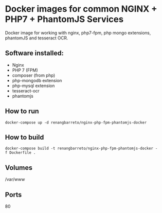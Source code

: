 # Docker images for common NGINX + PHP7 + PhantomJS Services

Docker image for working with nginx, php7-fpm, php mongo extensions, phantomJS and tesseract OCR.

## Software installed:
- Nginx
- PHP 7 (FPM)
- composer (from php)
- php-mongodb extension
- php-mysql extension
- tesseract-ocr
- phantomjs

## How to run
``` docker-compose up -d renangbarreto/nginx-php-fpm-phantomjs-docker ```

## How to build
``` docker-compose build -t renangbarreto/nginx-php-fpm-phantomjs-docker -f Dockerfile . ```

## Volumes

/var/www

## Ports

80